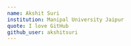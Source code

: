 ```yaml
---
name: Akshit Suri
institution: Manipal University Jaipur
quote: I love GitHub
github_user: akshitsuri
---
```

